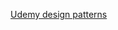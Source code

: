 [Udemy design patterns](https://www.udemy.com/course/patrones-de-diseno-y-principios-solid/learn/lecture/6844186#overview)